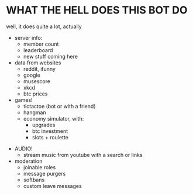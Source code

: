 # WHAT THE HELL DOES THIS BOT DO
well, it does quite a lot, actually


* server info:
  - member count
  - leaderboard
  - new stuff coming here
* data from websites
  - reddit, ifunny
  - google 
  - musescore
  - xkcd
  - btc prices
 * games!
   - tictactoe (bot or with a friend)
   - hangman
   - economy simulator, with:
     - upgrades
     - btc investment
     - slots + roulette
 - AUDIO!
   - stream music from youtube with a search or links
 - moderation
   - joinable roles
   - message purgers
   - softbans
   - custom leave messages
   
